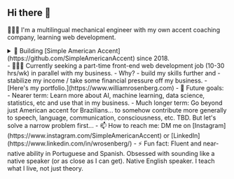 ## Hi there 👋

👨🏻‍💻 I'm a multilingual mechanical engineer with my own accent coaching company, learning web development.
<details><summary>🔭 Building [Simple American Accent](https://github.com/SimpleAmericanAccent) since 2018.</summary>
  - I help Brazilians get an American accent, if they are already advanced in English.
  - 200k+ followers on Instagram.
  - Upgrading from a service business to a tech-enabled service business.
  - I'm building my own full stack web app and already using the MVP with clients.</details>
- 👨🏻‍💻 Currently seeking a part-time front-end web development job (10-30 hrs/wk) in parallel with my business.
  -  Why?
      -  build my skills further and
      -  stabilize my income / take some financial pressure off my business.
  -  [Here's my portfolio.](https://www.williamrosenberg.com)
- 🔮 Future goals:
  - Nearer term: Learn more about AI, machine learning, data science, statistics, etc and use that in my business.
  - Much longer term: Go beyond just American accent for Brazilians... to somehow contribute more generally to speech, language, communication, consciousness, etc. TBD. But let's solve a narrow problem first...
- 📫 How to reach me: DM me on [Instagram](https://www.instagram.com/SimpleAmericanAccent) or [LinkedIn](https://www.linkedin.com/in/wrosenberg/)
- ⚡ Fun fact: Fluent and near-native ability in Portuguese and Spanish. Obsessed with sounding like a native speaker (or as close as I can get). Native English speaker. I teach what I live, not just theory.

<!--
**will-rosenberg/will-rosenberg** is a ✨ _special_ ✨ repository because its `README.md` (this file) appears on your GitHub profile.

Here are some ideas to get you started:

- 🔭 I’m currently working on ...
- 🌱 I’m currently learning ...
- 👯 I’m looking to collaborate on ...
- 🤔 I’m looking for help with ...
- 💬 Ask me about ...
- 📫 How to reach me: ...
- 😄 Pronouns: ...
- ⚡ Fun fact: ...
-->
